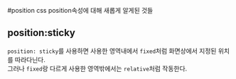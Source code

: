 <!-- @format -->

#position
css position속성에 대해 새롭게 알게된 것들

## position:sticky

`position: sticky`를 사용하면 사용한 영역내에서 `fixed`처럼 화면상에서 지정된 위치를 따라다닌다.  
그러나 `fixed`랑 다르게 사용한 영역밖에서는 `relative`처럼 작동한다.

